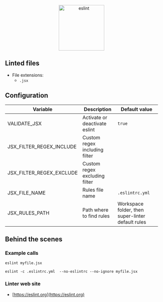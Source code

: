 <!-- markdownlint-disable MD033 MD041 -->
<!-- Generated by .automation/build.py, please do not update manually -->

<div align="center">
  <a href="https://eslint.org" target="blank" title="Visit linter Web Site">
    <img src="https://miro.medium.com/max/875/1*jFyfsakE2WBv5sFjBQUsuw.png" alt="eslint" height="150px">
  </a>
</div>


## Linted files

- File extensions:
  - `.jsx`

## Configuration

| Variable | Description | Default value |
| ----------------- | -------------- | -------------- |
| VALIDATE_JSX | Activate or deactivate eslint | `true` |
| JSX_FILTER_REGEX_INCLUDE | Custom regex including filter |  |
| JSX_FILTER_REGEX_EXCLUDE | Custom regex excluding filter |  |
| JSX_FILE_NAME | Rules file name | `.eslintrc.yml` |
| JSX_RULES_PATH | Path where to find rules | Workspace folder, then super-linter default rules |

## Behind the scenes

### Example calls

```shell
eslint myfile.jsx
```

```shell
eslint -c .eslintrc.yml  --no-eslintrc --no-ignore myfile.jsx
```

### Linter web site
- [https://eslint.org](https://eslint.org)

